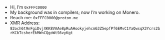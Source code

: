 - Hi, I’m `0xFFFC0000`
- My background was in compilers; now I’m working on Monero.
- Reach me: `0xFFFC0000@proton.me`
- XMR Address: `82och6t9nFgiDvjXKK8VAAe8pRuAHookyjehcmG3Z5epfPf6EMvC1YaQwsqX3Ycrs2brKCbTcsherEkMWnCQgoWtS6vyKgt`
